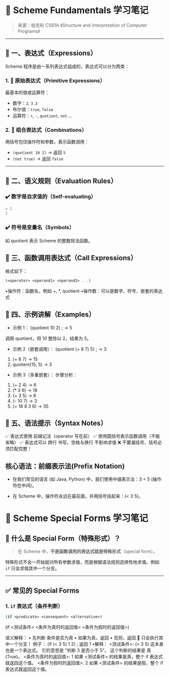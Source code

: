 # 📘 Scheme Fundamentals 学习笔记

> 来源：伯克利 CS61A 《Structure and Interpretation of Computer Programs》

---

## 🧠 一、表达式（Expressions）

Scheme 程序是由一系列表达式组成的，表达式可以分为两类：

### 1. 🧩 原始表达式（Primitive Expressions）

最基本的值或运算符：

- 数字：`2`, `3.3`
- 布尔值：`true`, `false`
- 运算符：`+`, `-`, `quotient`, `not` ...

### 2. 🧱 组合表达式（Combinations）

用括号包住操作符和参数，表示函数调用：

- `(quotient 10 2)` → 返回 `5`
- `(not true)` → 返回 `false`

---

## 🔁 二、语义规则（Evaluation Rules）

### ✔️ 数字是自求值的（Self-evaluating）

```scheme
> 2
2
```
### ✔️ 符号是变量名（Symbols）

如 quotient 表示 Scheme 的整数除法函数。

## 🧩 三、函数调用表达式（Call Expressions）
格式如下：
```scheme
(<operator> <operand1> <operand2> ...)
```
•操作符：函数名，例如 +, *, quotient
•操作数：可以是数字、符号、嵌套的表达式

## 🧪 四、示例讲解（Examples）
- 示例 1： 
 (quotient 10 2) ; → 5

调用 quotient，将 10 整除以 2，结果为 5。

- 示例 2（嵌套调用）：
 (quotient (+ 8 7) 5) ; → 3 
1.	(+ 8 7) → 15
2.	quotient(15, 5) → 3

- 示例 3（多重嵌套）：
步骤分析：
1.	(+ 2 4) → 6
2.	(* 3 6) → 18
3.	(+ 3 5) → 8
4.	(- 10 7) → 3
5.	(+ 18 8 3 6) → 35 

## 📌 五、语法提示（Syntax Notes）
✅ 表达式使用 前缀记法（operator 写在前）
✅ 使用圆括号表示函数调用（不能省略）
✅ 表达式可以 跨行 书写，空格与换行 不影响求值
❌ 不要漏括号，括号必须匹配完整！

## 核心语法：前缀表示法(Prefix Notation)
- 在我们常见的语言 (如 Java, Python) 中，我们使用中缀表示法：3 < 5 (操作符在中间)。

- 在 Scheme 中，操作符永远在最前面，并用括号括起来：(< 3 5)。


# 🧠 Scheme Special Forms 学习笔记

## 🌟 什么是 Special Form（特殊形式）？

> 在 Scheme 中，**不是函数调用的表达式就是特殊形式**（special form）。

特殊形式不会一开始就对所有参数求值，而是根据语法规则选择性地求值。例如 `if` 只会求值其中一个分支。

---

## ✅ 常见的 Special Forms

### 1. `if` 表达式（条件判断）

```scheme
(if <predicate> <consequent> <alternative>)
```
(if <测试条件> <条件为真时的返回值> <条件为假时的返回值>)

语义解释：
•	先判断 <predicate> 条件是否为真
•	如果为真，返回 <consequent>
•   否则，返回 <alternative>
📌 只会执行其中一个分支！
例子：
(if (< 3 5) 1 2)   ; 返回 1
•解释：
<测试条件>: (< 3 5)
这本身也是一个表达式。
它的意思是 "判断 3 是否小于 5"。
这个判断的结果是 真 (True)。
<条件为真时的返回值>: 1
如果 <测试条件> 的结果是真，整个 if 表达式就返回这个值。
<条件为假时的返回值>: 2
如果 <测试条件> 的结果是假，整个 if 表达式就返回这个值。
